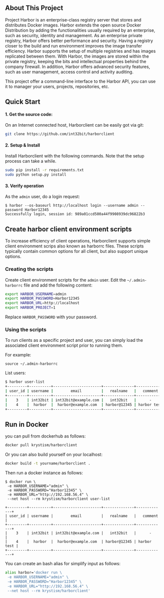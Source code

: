 ## About This Project

Project Harbor is an enterprise-class registry server that stores and distributes Docker images. Harbor extends the open source Docker Distribution by adding the functionalities usually required by an enterprise, such as security, identity and management. As an enterprise private registry, Harbor offers better performance and security. Having a registry closer to the build and run environment improves the image transfer efficiency. Harbor supports the setup of multiple registries and has images replicated between them. With Harbor, the images are stored within the private registry, keeping the bits and intellectual properties behind the company firewall. In addition, Harbor offers advanced security features, such as user management, access control and activity auditing.

This project offer a command-line interface to the Harbor API, you can use it to manager your users, projects, repositories, etc.

## Quick Start

#### 1. Get the source code:

On an Internet connected host, Harborclient can be easily got via git:

```sh
git clone https://github.com/int32bit/harborclient
```

#### 2. Setup & Install

Install Harborclient with the following commands. Note that the setup process can take a while.

```sh
sudo pip install -r requirements.txt
sudo python setup.py install
```

#### 3. Verify operation

As the `admin` user, do a login request:

```
$ harbor --os-baseurl http://localhost login --username admin --password Harbor12345
Successfully login, session id: 989a01ccd500a44f9908939dc96822b3
```

## Create harbor client environment scripts

To increase efficiency of client operations, Harborclient supports simple client environment scrips also known as harborrc files.
These scripts typically contain common options for all client, but also support unique options.

### Creating the scripts

Create client environment scripts for the `admin` user. Edit the `~/.admin-harborrc` file and add the following content:

```sh
export HARBOR_USERNAME=admin
export HARBOR_PASSWORD=Harbor12345
export HARBOR_URL=http://localhost
export HARBOR_PROJECT=1
```

Replace `HARBOR_PASSWORD` with your password.


### Using the scripts

To run clients as a specific project and user, you can simply load the associated client environment script prior to running them.

For example:

```
source ~/.admin-harborrc
```

List users:

```sh
$ harbor user-list
+---------+----------+----------------------+--------------+-------------+
| user_id | username |        email         |   realname   |   comment   |
+---------+----------+----------------------+--------------+-------------+
|    3    | int32bit | int32bit@example.com |   int32bit   |      -      |
|    4    |  harbor  |  harbor@example.com  | harbor@12345 | harbor test |
+---------+----------+----------------------+--------------+-------------+
```

## Run in Docker

you can pull from dockerhub as follows:

```sh
docker pull krystism/harborclient
```

Or you can also build yourself on your localhost:

```sh
docker build -t yourname/harborclient .
```

Then run a docker instance as follows:

```
$ docker run \
 -e HARBOR_USERNAME="admin" \
 -e HARBOR_PASSWORD="Harbor12345" \
 -e HARBOR_URL="http://192.168.56.4" \
 --net host --rm krystism/harborclient user-list

+---------+----------+----------------------+--------------+-------------+
| user_id | username |        email         |   realname   |   comment   |
+---------+----------+----------------------+--------------+-------------+
|    3    | int32bit | int32bit@example.com |   int32bit   |      -      |
|    4    |  harbor  |  harbor@example.com  | harbor@12345 | harbor test |
+---------+----------+----------------------+--------------+-------------+
```

You can create an bash alias for simplify input as follows:

```bash
alias harbor='docker run \
 -e HARBOR_USERNAME="admin" \
 -e HARBOR_PASSWORD="Harbor12345" \
 -e HARBOR_URL="http://192.168.56.4" \
 --net host --rm krystism/harborclient'
```
